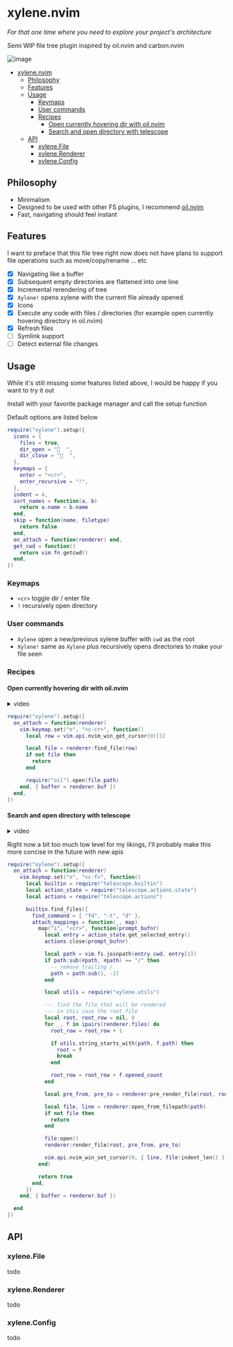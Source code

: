 # xylene.nvim

*For that one time where you need to explore your project's architecture*

Semi WIP file tree plugin inspired by oil.nvim and carbon.nvim

![image](https://github.com/user-attachments/assets/25a06234-67c3-479b-bb95-0a7348219bea)

<!--toc:start-->
- [xylene.nvim](#xylenenvim)
  - [Philosophy](#philosophy)
  - [Features](#features)
  - [Usage](#usage)
    - [Keymaps](#keymaps)
    - [User commands](#user-commands)
    - [Recipes](#recipes)
      - [Open currently hovering dir with oil.nvim](#open-currently-hovering-dir-with-oilnvim)
      - [Search and open directory with telescope](#search-and-open-directory-with-telescope)
  - [API](#api)
    - [xylene.File](#xylenefile)
    - [xylene.Renderer](#xylenerenderer)
    - [xylene.Config](#xyleneconfig)
<!--toc:end-->

## Philosophy

- Minimalism
- Designed to be used with other FS plugins, I recommend [oil.nvim](https://github.com/stevearc/oil.nvim)
- Fast, navigating should feel instant


## Features

I want to preface that this file tree right now does not have plans to support file operations
such as move/copy/rename ... etc

- [x] Navigating like a buffer
- [x] Subsequent empty directories are flattened into one line
- [x] Incremental rerendering of tree
- [x] `Xylene!` opens xylene with the current file already opened
- [x] Icons
- [x] Execute any code with files / directories (for example open currently hovering directory in oil.nvim)
- [x] Refresh files
- [ ] Symlink support
- [ ] Detect external file changes

## Usage

While it's still missing some features listed above, I would be happy if you want to
try it out

Install with your favorite package manager and call the setup function

Default options are listed below

```lua
require("xylene").setup({
  icons = {
    files = true,
    dir_open = "  ",
    dir_close = "  ",
  },
  keymaps = {
    enter = "<cr>",
    enter_recursive = "!",
  },
  indent = 4,
  sort_names = function(a, b)
    return a.name < b.name
  end,
  skip = function(name, filetype)
    return false
  end,
  on_attach = function(renderer) end,
  get_cwd = function()
    return vim.fn.getcwd()
  end,
})
```

### Keymaps

- `<cr>` toggle dir / enter file
- `!` recursively open directory

### User commands

- `Xylene` open a new/previous xylene buffer with `cwd` as the root
- `Xylene!` same as `Xylene` plus recursively opens directories to make your file seen

### Recipes

#### Open currently hovering dir with oil.nvim

<details>
  <summary>video</summary>




https://github.com/user-attachments/assets/a66e005a-ce18-49ec-af07-8aeafe0873a6



</details>

```lua
require("xylene").setup({
  on_attach = function(renderer)
    vim.keymap.set("n", "<c-cr>", function()
      local row = vim.api.nvim_win_get_cursor(0)[1]

      local file = renderer:find_file(row)
      if not file then
        return
      end

      require("oil").open(file.path)
    end, { buffer = renderer.buf })
  end,
})
```

#### Search and open directory with telescope

<details>
  <summary>video</summary>



https://github.com/user-attachments/assets/d96fbe8f-625a-4105-bf0a-022e307e8acd



</details>

Right now a bit too much low level for my likings, I'll probably make this more concise in the future
with new apis

```lua
require("xylene").setup({
  on_attach = function(renderer)
    vim.keymap.set("n", "<c-f>", function()
      local builtin = require("telescope.builtin")
      local action_state = require("telescope.actions.state")
      local actions = require("telescope.actions")

      builtin.find_files({
        find_command = { "fd", "-t", "d" },
        attach_mappings = function(_, map)
          map("i", "<cr>", function(prompt_bufnr)
            local entry = action_state.get_selected_entry()
            actions.close(prompt_bufnr)

            local path = vim.fs.joinpath(entry.cwd, entry[1])
            if path:sub(#path, #path) == "/" then
              -- remove trailing /
              path = path:sub(1, -2)
            end

            local utils = require("xylene.utils")

            --- find the file that will be rendered
            --- in this case the root file
            local root, root_row = nil, 0
            for _, f in ipairs(renderer.files) do
              root_row = root_row + 1

              if utils.string_starts_with(path, f.path) then
                root = f
                break
              end

              root_row = root_row + f.opened_count
            end

            local pre_from, pre_to = renderer:pre_render_file(root, root_row)

            local file, line = renderer:open_from_filepath(path)
            if not file then
              return
            end

            file:open()
            renderer:render_file(root, pre_from, pre_to)

            vim.api.nvim_win_set_cursor(0, { line, file:indent_len() })
          end)

          return true
        end,
      })
    end, { buffer = renderer.buf })

  end
})
```

## API

### xylene.File

todo

### xylene.Renderer

todo

### xylene.Config

todo
